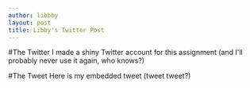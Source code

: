 ```yaml
---
author: libbby
layout: post
title: Libby's Twitter Post
---
```


#The Twitter
I made a shiny Twitter account for this assignment (and I'll probably never use it again, who knows?)

#The Tweet
Here is my embedded tweet (tweet tweet?)

